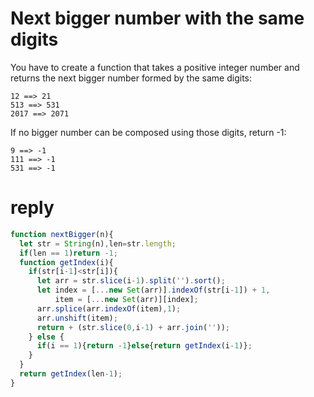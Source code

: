 # Next bigger number with the same digits

You have to create a function that takes a positive integer number and returns the next bigger number formed by the same digits:
```
12 ==> 21
513 ==> 531
2017 ==> 2071
```
If no bigger number can be composed using those digits, return -1:
```
9 ==> -1
111 ==> -1
531 ==> -1
```

# reply
```js
function nextBigger(n){
  let str = String(n),len=str.length;
  if(len == 1)return -1;
  function getIndex(i){
    if(str[i-1]<str[i]){
      let arr = str.slice(i-1).split('').sort();
      let index = [...new Set(arr)].indexOf(str[i-1]) + 1,
          item = [...new Set(arr)][index];
      arr.splice(arr.indexOf(item),1);
      arr.unshift(item);
      return + (str.slice(0,i-1) + arr.join(''));
    } else {
      if(i == 1){return -1}else{return getIndex(i-1)};
    }
  }
  return getIndex(len-1);
}
```

